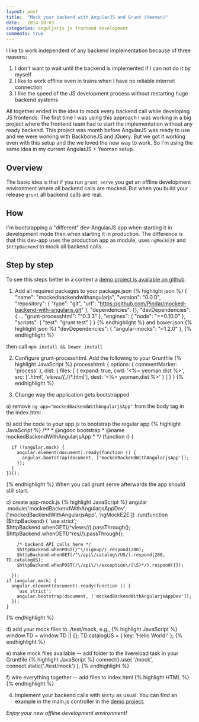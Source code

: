 ```yaml
---
layout: post
title:  "Mock your backend with AngularJS and Grunt (Yeoman)"
date:   2014-10-03
categories: anguljarjs js frontend development
comments: true
---
```


I like to work independent of any backend implementation because of three reasons:

1. I don't want to wait until the backend is implemented if I can not do it by myself
2. I like to work offline even in trains when I have no reliable internet connection
3. I like the speed of the JS development process without restarting huge backend systems

All together ended in the idea to mock every backend call while developing JS frontends. The first time I was using this approach I was working in a big project where the frontend team had to start the implementation without any ready backend. This project was month before AngularJS was ready to use and we were working with BackboneJS and jQuery. But we got it working even with this setup and the we loved the new way to work. So I'm using the same idea in my current AngularJS + Yeoman setup.

## Overview

The basic idea is that if you run `grunt serve` you get an offline development environment where all backend calls are mocked. But when you build your release `grunt` all backend calls are real.

## How

I'm bootsrapping a "different" dev-AngularJS app when starting it in development mode then when starting it in production. The difference is that this dev-app uses the production app as module, uses `ngMockE2E` and `$httpBackend` to mock all backend calls.

## Step by step

To see this steps better in a context a [demo project is available on github][demoproject].

1) Add all required packages to your package.json
{% highlight json %}
{
  "name": "mockedbackendwithangularjs",
  "version": "0.0.0",
  "repository": {
    "type": "git",
    "url": "https://github.com/Pindar/mocked-backend-with-angularjs.git"
  },
  "dependencies": {},
  "devDependencies": {
    ...
    "grunt-processhtml": "^0.3.3"
  },
  "engines": {
    "node": ">=0.10.0"
  },
  "scripts": {
    "test": "grunt test"
  }
}
{% endhighlight %}
and bower.json
{% highlight json %}
"devDependencies": {
  "angular-mocks": "~1.2.0"
},
{% endhighlight %}

then call `npm install && bower install`

2) Configure grunt-processhtml. Add the following to your Gruntfile
    {% highlight JavaScript %}
      processhtml: {
          options: {
            commentMarker: 'process'
          },
          dist: {
            files: [
              {
                expand: true,
                cwd: '<%= yeoman.dist %>',
                src: ['*.html', 'views/{,*/}*.html'],
                dest: '<%= yeoman.dist %>'
              }
            ]
          }
        }
    {% endhighlight %}

3) Change way the application gets bootstrapped

  a) remove `ng-app="mockedBackendWithAngularjsApp"` from the body tag in the index.html

  b) add the code to your app.js to bootstrap the regular app
  {% highlight JavaScript %}
    /**
     * @ngdoc bootstrap
     * @name mockedBackendWithAngularjsApp
     *
     */
    (function () {

      if (!angular.mock) {
        angular.element(document).ready(function () {
          angular.bootstrap(document, ['mockedBackendWithAngularjsApp']);
        });
      }
    })();
  {% endhighlight %}
  When you call grunt serve afterwards the app should still start.

  c) create app-mock.js
  {% highlight JavaScript %}
    angular
      .module('mockedBackendWithAngularjsAppDev', ['mockedBackendWithAngularjsApp', 'ngMockE2E'])
      .run(function ($httpBackend) {
        'use strict';
        $httpBackend.whenGET(/^views\//).passThrough();
        $httpBackend.whenGET(/^res\//).passThrough();

        /* backend API calls here */
        $httpBackend.whenPOST(/^\/signup/).respond(200);
        $httpBackend.whenGET(/^\/api\/catalog\/US/).respond(200, TD.catalogUS);
        $httpBackend.whenPOST(/\/api\/\/exception\/(\S)*/).respond({});

      });
    if (angular.mock) {
      angular.element(document).ready(function () {
        'use strict';
        angular.bootstrap(document, ['mockedBackendWithAngularjsAppDev']);
      });
    }
  {% endhighlight %}

  d) add your mock files to ./test/mock, e.g.,
  {% highlight JavaScript %}
    window.TD = window.TD || {};
    TD.catalogUS = {
      key: 'Hello World!'
    };
  {% endhighlight %}

  e) make mock files available -- add folder to the livereload task in your Gruntfile
  {% highlight JavaScript %}
    connect().use(
      '/mock',
      connect.static('./test/mock')
    ),
  {% endhighlight %}

  f) wire everything together -- add files to index.html
  {% highlight HTML %}
    <!-- vendor scripts... -->
    <!-- process:remove -->
    <script src="bower_components/angular-mocks/angular-mocks.js"></script>
    <!-- /process -->
    <!-- your production scripts -->
    <!-- process:remove -->
    <script src="mock/catalog-us.js"></script>
    <script src="scripts/app-mock.js"></script>
    <!-- /process -->
  {% endhighlight %}

4) Implement your backend calls with `$http` as usual. You can find an example in the main.js controller in the [demo project][demoproject].


_Enjoy your new offline development environment!_

[demoproject]: https://github.com/Pindar/mocked-backend-with-angularjs

